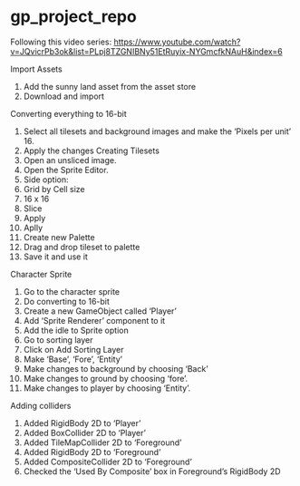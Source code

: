 # gp_project_repo

Following this video series:
https://www.youtube.com/watch?v=JQvicrPb3ok&list=PLpj8TZGNIBNy51EtRuyix-NYGmcfkNAuH&index=6

Import Assets
1.	Add the sunny land asset from the asset store
2.	Download and import

Converting everything to 16-bit
1.	Select all tilesets and background images and make the ‘Pixels per unit’ 16.
2.	Apply the changes
Creating Tilesets
1.	Open an unsliced image.
2.	Open the Sprite Editor.
3.	Side option:
4.	Grid by Cell size
5.	16 x 16
6.	Slice
7.	Apply
8.	Aplly
9.	Create new Palette
10.	Drag and drop tileset to palette
11.	Save it and use it

Character Sprite
1.	Go to the character sprite
2.	Do converting to 16-bit
3.	Create a new GameObject called ‘Player’
4.	Add ‘Sprite Renderer’ component to it
5.	Add the idle to Sprite option
6.	Go to sorting layer
7.	Click on Add Sorting Layer
8.	Make ‘Base’, ‘Fore’, ‘Entity’
9.	Make changes to background by choosing ‘Back’
10.	Make changes to ground by choosing ‘fore’.
11.	Make changes to player by choosing ‘Entity’.

Adding colliders
1.	Added RigidBody 2D to ‘Player’
2.	Added BoxCollider 2D to ‘Player’
3.	Added TileMapCollider 2D to ‘Foreground’
4.	Added RigidBody 2D to ‘Foreground’
5.	Added CompositeCollider 2D to ‘Foreground’
6.	Checked the ‘Used By Composite’ box in Foreground’s RigidBody 2D





